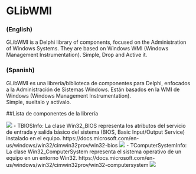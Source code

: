 # GLibWMI
### (English)  
GLibWMI is a Delphi library of components, focused on the Administration of Windows Systems. 
They are based on Windows WMI (Windows Management Instrumentation). 
Simple, Drop and Active it.

### (Spanish)  
GLibWMI es una librería/biblioteca de componentes para Delphi, enfocados a la Administración de Sistemas Windows. 
Están basados en la WMI de Windows (Windows Management Instrumentation).  
Simple, sueltalo y actívalo.

##Lista de componentes de la librería

<img src=https://neftali.clubdelphi.com/GLibWMI/imagenes/CBatteryInfo.jpg> 
- TBIOSInfo: La clase Win32_BIOS representa los atributos del servicio de entrada y salida básico del sistema (BIOS, Basic Input/Output Service) instalado en el equipo.
https://docs.microsoft.com/en-us/windows/win32/cimwin32prov/win32-bios

<img src=https://neftali.clubdelphi.com/GLibWMI/imagenes/CBatteryInfo.jpg> 
- TComputerSystemInfo: La clase Win32_ComputerSystem representa el sistema operativo de un equipo en un entorno Win32.
https://docs.microsoft.com/en-us/windows/win32/cimwin32prov/win32-computersystem



<img src=http://neftali.clubdelphi.com/wp-content/uploads/Captura_2019-04-03-12_01_14_thumb.png>
